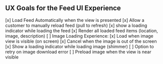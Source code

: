 ## UX Goals for the Feed UI Experience

[x] Load Feed Automatically when the view is presented
[x] Allow a customer to manually reload feed (pull to refresh)
[x] show a loading indicator while loading the feed
[x] Render all loaded feed items (location, image, description)
[ ] Image Loading Experience:
    [x] Load when image view is visible (on screen)
    [x] Cancel when the image is out of the screen
    [x] Show a loading indicator while loading image (shimmer)
    [ ] Option to retry on image download error
    [ ] Preload image when the view is near visible
